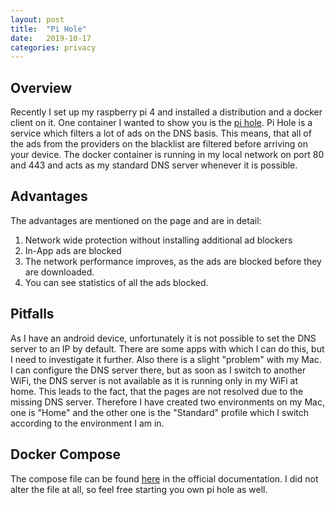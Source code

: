 ```yaml
---
layout: post
title:  "Pi Hole"
date:   2019-10-17
categories: privacy
---
```


## Overview
Recently I set up my raspberry pi 4 and installed a distribution and a docker client on it. One container I wanted to show you is the [pi hole](https://pi-hole.net/). Pi Hole is a service which filters a lot of ads on the DNS basis. This means, that all of the ads from the providers on the blacklist are filtered before arriving on your device. The docker container is running in my local network on port 80 and 443 and acts as my standard DNS server whenever it is possible.

## Advantages
The advantages are mentioned on the page and are in detail:
1. Network wide protection without installing additional ad blockers
1. In-App ads are blocked
1. The network performance improves, as the ads are blocked before they are downloaded.
1. You can see statistics of all the ads blocked.

## Pitfalls
As I have an android device, unfortunately it is not possible to set the DNS server to an IP by default. There are some apps with which I can do this, but I need to investigate it further. 
Also there is a slight "problem" with my Mac. I can configure the DNS server there, but as soon as I switch to another WiFi, the DNS server is not available as it is running only in my WiFi at home. This leads to the fact, that the pages are not resolved due to the missing DNS server. Therefore I have created two environments on my Mac, one is "Home" and the other one is the "Standard" profile which I switch according to the environment I am in.

## Docker Compose
The compose file can be found [here](https://github.com/pi-hole/docker-pi-hole) in the official documentation. I did not alter the file at all, so feel free starting you own pi hole as well.